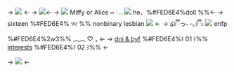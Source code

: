-> ![](https://i.postimg.cc/c4zPcsTR/IMG-3737.png) <-
-> [![](https://i.postimg.cc/mk5pVw3L/IMG-3738.png)](https://rentry.co/batcemetery)<-
-> ![](https://i.postimg.cc/4xhqLrFr/IMG-3739.gif) Miffy or Alice ⑅ 𓂅 ![](https://i.postimg.cc/rpXbvQBz/IMG-3740.gif) he、%#FED6E4%doll %%<-
-> sixteen %#FED6E4% ୨୧ %% nonbinary lesbian ![](https://i.postimg.cc/26Ct538D/IMG-3742.gif) <-
-> ໒꒰ྀིっ˕ -｡꒱ྀི১ ![](https://i.postimg.cc/jjH9KyTc/IMG-3741.gif) enfp %#FED6E4%2*w*3%% ︵︵ ♡ ₊ <-
-> [dni & byf](txto.eu.org/NE2dzu) %#FED6E4%꒰ 01 ꒱%%  [interests](txto.eu.org/NE2dzu) %#FED6E4%꒰ 02 ꒱%% <-

-> ![](https://i.postimg.cc/dthx3bvL/IMG-3743.png) <-